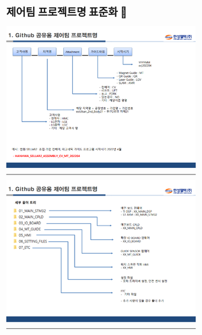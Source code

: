 # 제어팀 프로젝트명 표준화 🤔

![프로젝트_00](https://github.com/hongu/etc/blob/master/project00.png)
***
![프로젝트_01](https://github.com/hongu/etc/blob/master/project02.png)
***
